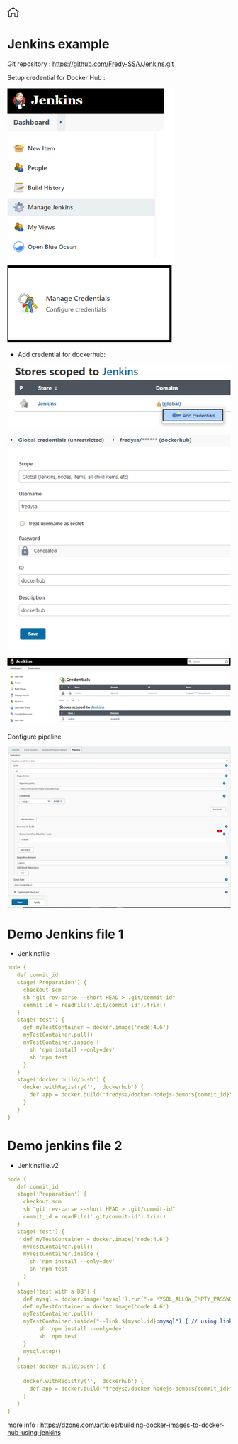 [![Home](../../img/home.png)](../M-09/README.md)
# Jenkins example 

Git repository : https://github.com/Fredy-SSA/Jenkins.git

Setup credential for Docker Hub :

![ams](./img/d1_img1.png)

- Add credential for dockerhub: 

![ams](./img/d1_img3.png)

![ams](./img/d1_img4.png)

![ams](./img/d1_img2.png)



Configure pipeline

![ams](./img/d1_img5.png)



# Demo Jenkins file 1

- Jenkinsfile

```yml
node {
   def commit_id
   stage('Preparation') {
     checkout scm
     sh "git rev-parse --short HEAD > .git/commit-id"                        
     commit_id = readFile('.git/commit-id').trim()
   }
   stage('test') {
     def myTestContainer = docker.image('node:4.6')
     myTestContainer.pull()
     myTestContainer.inside {
       sh 'npm install --only=dev'
       sh 'npm test'
     }
   }
   stage('docker build/push') {
     docker.withRegistry('', 'dockerhub') {
       def app = docker.build("fredysa/docker-nodejs-demo:${commit_id}", '.').push()
     }
   }
}
```


# Demo jenkins file 2

- Jenkinsfile.v2

```yml
node {
   def commit_id
   stage('Preparation') {
     checkout scm
     sh "git rev-parse --short HEAD > .git/commit-id"
     commit_id = readFile('.git/commit-id').trim()
   }
   stage('test') {
     def myTestContainer = docker.image('node:4.6')
     myTestContainer.pull()
     myTestContainer.inside {
       sh 'npm install --only=dev'
       sh 'npm test'
     }
   }
   stage('test with a DB') {
     def mysql = docker.image('mysql').run("-e MYSQL_ALLOW_EMPTY_PASSWORD=yes") 
     def myTestContainer = docker.image('node:4.6')
     myTestContainer.pull()
     myTestContainer.inside("--link ${mysql.id}:mysql") { // using linking, mysql will be available at host: mysql, port: 3306
          sh 'npm install --only=dev' 
          sh 'npm test'                     
     }                                   
     mysql.stop()
   }                                     
   stage('docker build/push') {   
          
     docker.withRegistry('', 'dockerhub') {
       def app = docker.build("fredysa/docker-nodejs-demo:${commit_id}", '.').push()
     }                                     
   }                                       
}                                          

```

more info : https://dzone.com/articles/building-docker-images-to-docker-hub-using-jenkins
